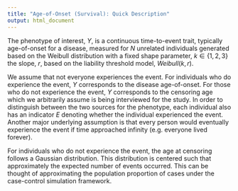 ```yaml
---
title: "Age-of-Onset (Survival): Quick Description"
output: html_document
---
```


The phenotype of interest, $Y$, is a continuous time-to-event trait, typically age-of-onset for a disease, measured for $N$ unrelated individuals generated based on the Weibull distribution with a fixed shape parameter, $k \in \{1,2,3\}$ the slope, $r$, based on the liability threshold model, $Weibull(k,r)$. 

We assume that not everyone experiences the event. For individuals who do experience the event, $Y$ corresponds to the disease age-of-onset. For those who do not experience the event, $Y$ corresponds to the censoring age which we arbitrarily assume is being interviewed for the study. In order to distinguish between the two sources for the phenotype, each individual also has an indicator $E$ denoting whether the individual experienced the event. Another major underlying assumption is that every person would eventually experience the event if time approached infinity (e.g. everyone lived forever).

For individuals who do not experience the event, the age at censoring follows a Gaussian distribution. This distribution is centered such that approximately the expected number of events occurred. This can be thought of approximating the population proportion of cases under the case-control simulation framework.
